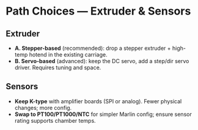 # Path Choices — Extruder & Sensors

## Extruder
- **A. Stepper-based** (recommended): drop a stepper extruder + high-temp hotend in the existing carriage.
- **B. Servo-based** (advanced): keep the DC servo, add a step/dir servo driver. Requires tuning and space.

## Sensors
- **Keep K-type** with amplifier boards (SPI or analog). Fewer physical changes; more config.
- **Swap to PT100/PT1000/NTC** for simpler Marlin config; ensure sensor rating supports chamber temps.
